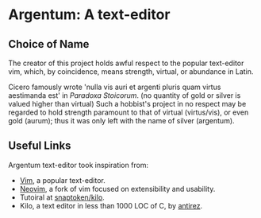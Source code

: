 # Argentum: A text-editor

## Choice of Name

The creator of this project holds awful respect to the popular text-editor vim, which, by coincidence, means strength, virtual, or abundance in Latin.

Cicero famously wrote 'nulla vis auri et argenti pluris quam virtus aestimanda est' in _Paradoxa Stoicorum_. (no quantity of gold or silver is valued higher than virtual) Such a hobbist's project in no respect may be regarded to hold strength paramount to that of virtual (virtus/vis), or even gold (aurum); thus it was only left with the name of silver (argentum).

## Useful Links

Argentum text-editor took inspiration from:

- [Vim](https://github.com/vim/vim), a popular text-editor. 
- [Neovim](https://github.com/neovim/neovim), a fork of vim focused on extensibility and usability.
- Tutoiral at [snaptoken/kilo](https://viewsourcecode.org/snaptoken/kilo/index.html).
- Kilo, a text editor in less than 1000 LOC of C, by [antirez](https://github.com/antirez/kilo).
